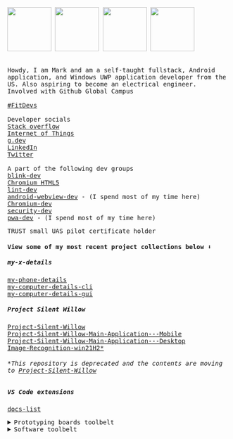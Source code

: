 <kbd>
<img src="https://user-images.githubusercontent.com/92825997/195734410-8a57c97d-9d49-481c-938c-fb8c0f5ebe7f.png" width="100"/>
<img src="https://user-images.githubusercontent.com/92825997/195734469-fd73b7ff-951a-4095-b59a-99b692a2a8ba.png" width="100"/>
<img src="https://user-images.githubusercontent.com/92825997/195734501-5d8fcb99-fd95-46bd-987f-cd71f425e52b.png" width="100"/>
<img src="https://user-images.githubusercontent.com/92825997/195734762-18306410-3cf0-4153-b9c6-b396fca55c2c.png" width="100"/>

<br>
<br>
<br>
Howdy, I am Mark and am a self-taught fullstack, Android application, and Windows UWP application developer from the US. Also aspiring to become an electrical engineer.<br>
Involved with Github Global Campus<br><br>
<a href="https://github.com/FitDevs-withKat">#FitDevs</a><br><br>
Developer socials<br>
<a href="https://stackoverflow.com/users/19235706/324hz">Stack overflow</a><br>
<a href="https://iot.stackexchange.com/users/17149/324hz">Internet of Things</a><br>
<a href="https://g.dev/324hz">g.dev</a><br>
<a href="https://www.linkedin.com/in/mark-pushisnky/">LinkedIn</a><br>
<a href="https://twitter.com/win21H2">Twitter</a><br><br>
A part of the following dev groups<br>
<a href="https://groups.google.com/a/chromium.org/g/blink-dev">blink-dev</a><br>
<a href="https://groups.google.com/a/chromium.org/g/chromium-html5">Chromium HTML5</a><br>
<a href="https://groups.google.com/g/lint-dev">lint-dev</a><br>
<a href="https://groups.google.com/a/chromium.org/g/android-webview-dev">android-webview-dev</a> - (I spend most of my time here)<br>
<a href="https://groups.google.com/a/chromium.org/g/chromium-dev">Chromium-dev</a><br>
<a href="https://groups.google.com/a/chromium.org/g/security-dev">security-dev</a><br>
<a href="https://groups.google.com/a/chromium.org/g/pwa-dev">pwa-dev</a> - (I spend most of my time here)<br>

TRUST small UAS pilot certificate holder<br>

#### View some of my most recent project collections below ⬇️
##### my-x-details
<a href="https://github.com/win21H2/my-phone-details">my-phone-details</a><br>
<a href="https://github.com/win21H2/my-computer-details-cli">my-computer-details-cli</a><br>
<a href="https://github.com/win21H2/my-computer-details-gui">my-computer-details-gui</a>
##### Project Silent Willow
<a href="https://github.com/win21H2/Project-Silent-Willow">Project-Silent-Willow</a><br>
<a href="https://github.com/win21H2/Project-Silent-Willow-Main-Application---Mobile">Project-Silent-Willow-Main-Application---Mobile</a><br>
<a href="https://github.com/win21H2/Project-Silent-Willow-Main-Application---Desktop-CLI">Project-Silent-Willow-Main-Application---Desktop</a><br>
<a href="https://github.com/win21H2/Image-Recognition-win21H2">Image-Recognition-win21H2*</a><br>
<h6>*This repository is deprecated and the contents are moving to <a href="https://github.com/win21H2/Project-Silent-Willow">Project-Silent-Willow</a></h6>

##### VS Code extensions
<a href="https://github.com/win21H2/docs-list">docs-list</a>


<details>
<summary>Prototyping boards toolbelt</summary>
<br>
AI:<br>
 - Nvidia Jetson Nano<br>
 - Google Coral<br>
DIY/Development
 - Arduino Uno<br>
 - Arduino Uno Mini<br>
 - Arudino Pro Mini<br>
 - Arduino Pro Micro<br>
 - Arduino Mega 2560<br>
 - Arduino Leonardo<br>
Wifi Enabled<br>
 - ESP32 devkitC<br>
 - ESP32 Camera Module<br>
SBCs<br>
 - Raspberry pi Pico<br>
 - Raspberry pi Zero 2W<br>
 - Lattepanda Alpha (I forgot the model number)<br>
 - Intel Edison<br>
</details>

<details>
<summary>Software toolbelt</summary>
<br>
Code Development
 - Visual Studio 2022<br>
 - Visual Studio Code<br>
 - Android Studio<br>
 - Github Desktop<br>
 - Arduino IDE (1.8.9 & 2.0.0)<br>
 - Mu Editor<br>
 - Mircosoft Power Automate<br>
 - Firebase<br>
 - Docker Desktop<br>
 - WatchFaceStudio<br>
Designing/CAD/CAM<br>
 - OpenSim<br>
 - Fusion 360<br>
 - Blender<br>
 - Structural Bridge Design 2022 (Autodesk)<br>
 - Flashprint<br>
 - 2D Design<br>
 - Vernier Graphical Analysys<br>
 - Ultimaker Cura<br>
</details>

